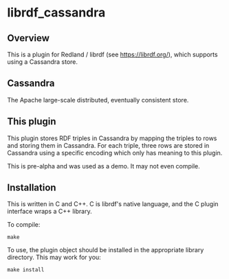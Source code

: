 
# librdf_cassandra

## Overview

This is a plugin for Redland / librdf (see https://librdf.org/), which
supports using a Cassandra store.

## Cassandra

The Apache large-scale distributed, eventually consistent store.

## This plugin

This plugin stores RDF triples in Cassandra by mapping the triples to
rows and storing them in Cassandra.  For each triple, three rows
are stored in Cassandra using a specific encoding which only has
meaning to this plugin.

This is pre-alpha and was used as a demo.  It may not even compile.

## Installation

This is written in C and C++.  C is librdf's native language, and the C
plugin interface wraps a C++ library.

To compile:
```
make
```

To use, the plugin object should be installed in the appropriate
library directory.  This may work for you:
```
make install
```

